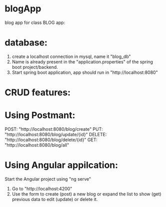 # blogApp
blog app for class
BLOG app:

# database:
1. create a localhost connection in mysql, name it "blog_db"
2. Name is already present in the "application.properties" of the spring boot project/backend.
3. Start spring boot application, app should run in "http://localhost:8080"

# CRUD features:

# Using Postmant:

POST: "http://localhost:8080/blog/create"
PUT: "http://localhost:8080/blog/update/{id}"
DELETE: "http://localhost:8080/blog/delete/{id}"
GET: "http://localhost:8080/blog/all"

# Using Angular appilcation:

Start the Angular project using "ng serve"
1. Go to "http://localhost:4200"
2. Use the form to create (post) a new blog or expand the list to show (get) previous 
data to edit (update) or delete it.
